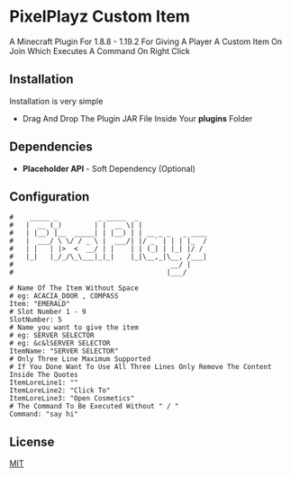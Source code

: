 # PixelPlayz Custom Item

A Minecraft Plugin For 1.8.8 - 1.19.2 For Giving A Player A Custom Item On Join Which Executes A Command On Right Click


## Installation

Installation is very simple

- Drag And Drop The Plugin JAR File Inside Your **plugins** Folder

## Dependencies
 - **Placeholder API** - Soft Dependency (Optional)
## Configuration
```
#    _____ _          _ _____  _                 
#   |  __ (_)        | |  __ \| |                
#   | |__) |__  _____| | |__) | | __ _ _   _ ____
#   |  ___/ \ \/ / _ \ |  ___/| |/ _` | | | |_  /
#   | |   | |>  <  __/ | |    | | (_| | |_| |/ / 
#   |_|   |_/_/\_\___|_|_|    |_|\__,_|\__, /___|
#                                       __/ |    
#                                      |___/     

# Name Of The Item Without Space
# eg: ACACIA_DOOR , COMPASS
Item: "EMERALD"
# Slot Number 1 - 9
SlotNumber: 5
# Name you want to give the item
# eg: SERVER SELECTOR
# eg: &c&lSERVER SELECTOR
ItemName: "SERVER SELECTOR"
# Only Three Line Maximum Supported
# If You Done Want To Use All Three Lines Only Remove The Content Inside The Quotes
ItemLoreLine1: ""
ItemLoreLine2: "Click To"
ItemLoreLine3: "Open Cosmetics"
# The Command To Be Executed Without " / "
Command: "say hi"
```
## License

[MIT](https://choosealicense.com/licenses/mit/)
